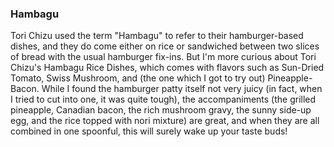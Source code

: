 <h3>Hambagu</h3>
Tori Chizu used the term "Hambagu" to refer to their hamburger-based dishes, and they do come either on rice or sandwiched between two slices of bread with the usual hamburger fix-ins. But I'm more curious about Tori Chizu's Hambagu Rice Dishes, which comes with flavors such as Sun-Dried Tomato, Swiss Mushroom, and (the one which I got to try out) Pineapple-Bacon. While I found the hamburger patty itself not very juicy (in fact, when I tried to cut into one, it was quite tough), the accompaniments (the grilled pineapple, Canadian bacon, the rich mushroom gravy, the sunny side-up egg, and the rice topped with nori mixture) are great, and when they are all combined in one spoonful, this will surely wake up your taste buds!